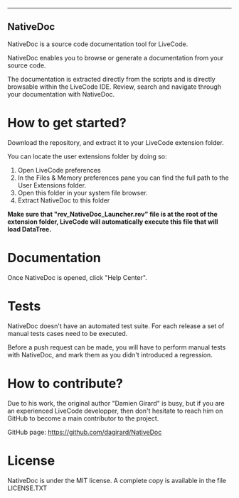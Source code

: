 -----------------------------------------------
NativeDoc
-----------------------------------------------
NativeDoc is a source code documentation tool for LiveCode.

NativeDoc enables you to browse or generate a documentation from your source code. 

The documentation is extracted directly from the scripts and is directly browsable within the LiveCode IDE. 
Review, search and navigate through your documentation with NativeDoc.

# How to get started?

Download the repository, and extract it to your LiveCode extension folder.

You can locate the user extensions folder by doing so:
1. Open LiveCode preferences
2. In the Files & Memory preferences pane you can find the full path to the User Extensions folder. 
3. Open this folder in your system file browser.
4. Extract NativeDoc to this folder

**Make sure that "rev_NativeDoc_Launcher.rev" file is at the root of the extension folder, LiveCode 
  will automatically execute this file that will load DataTree.**

# Documentation

Once NativeDoc is opened, click "Help Center".

# Tests

NativeDoc doesn't have an automated test suite. For each release a set of manual tests cases
need to be executed.

Before a push request can be made, you will have to perform manual tests with
NativeDoc, and mark them as you didn't introduced a regression.

# How to contribute?

Due to his work, the original author "Damien Girard" is busy, but if you
are an experienced LiveCode developper, then don't hesitate to reach him on GitHub 
to become a main contributor to the project.

GitHub page: https://github.com/dagirard/NativeDoc

# License

NativeDoc is under the MIT license.
A complete copy is available in the file LICENSE.TXT
